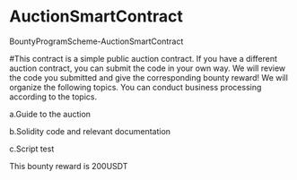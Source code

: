 # AuctionSmartContract
BountyProgramScheme-AuctionSmartContract




#This contract is a simple public auction contract. If you have a different auction contract, you can submit the code in your own way. We will review the code you submitted and give the corresponding bounty reward! We will organize the following topics. You can conduct business processing according to the topics.

a.Guide to the auction

b.Solidity code and relevant documentation

c.Script test

This bounty reward is 200USDT


